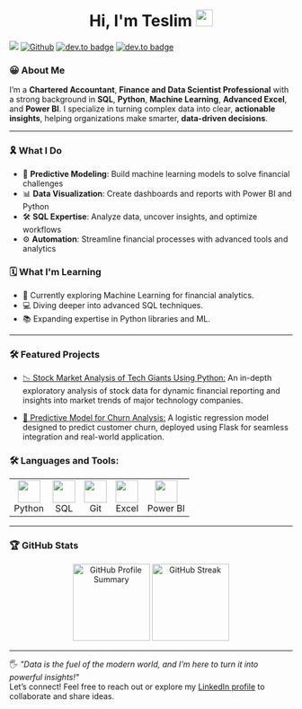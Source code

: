 <h1 align="center">Hi, I'm Teslim <img src="https://media.giphy.com/media/hvRJCLFzcasrR4ia7z/giphy.gif" width="30px"></h1>

![](https://visitor-badge.laobi.icu/badge?page_id=TeslimAdeyanju.TeslimAdeyanju) [![Github](https://img.shields.io/github/followers/TeslimAdeyanju?label=Follow&style=social)](https://github.com/TeslimAdeyanju) [![dev.to badge](https://img.shields.io/badge/-TeslimAdeyanju-%230177B5?style=flat&logo=linkedin)](https://www.linkedin.com/in/adeyanjuteslimuthman/) [![dev.to badge](https://img.shields.io/badge/-TeslimAdeyanju-%230177B5?style=flat&logo=stackoverflow)](https://stackoverflow.com/users/22923896/teslim) 

### 😀 About Me
I’m a **Chartered Accountant**, **Finance and Data Scientist Professional** with a strong background in **SQL**, **Python**, **Machine Learning**, **Advanced Excel**, and **Power BI**. I specialize in turning complex data into clear, **actionable insights**, helping organizations make smarter, **data-driven decisions**.

----
### 🎗️ What I Do
- 🤖 **Predictive Modeling**: Build machine learning models to solve financial challenges  
- 📊 **Data Visualization**: Create dashboards and reports with Power BI and Python  
- 🛠️ **SQL Expertise**: Analyze data, uncover insights, and optimize workflows  
- ⚙️ **Automation**: Streamline financial processes with advanced tools and analytics  

### 🗓️ What I'm Learning
- 🌱 Currently exploring Machine Learning for financial analytics.
- 💻 Diving deeper into advanced SQL techniques.
- 📚 Expanding expertise in Python libraries and ML.

----

### 🛠️ Featured Projects
- [📉 Stock Market Analysis of Tech Giants Using Python:](https://github.com/TeslimAdeyanju/6-Portfolio-Exploring-Financial-Market-Trends-Analysis) An in-depth exploratory analysis of stock data for dynamic financial reporting and insights into market trends of major technology companies.
 
- [🤖 Predictive Model for Churn Analysis:](https://github.com/TeslimAdeyanju/5-Portfolio-Midterm-Sales-Forecasting-with-Logistic-Regression) A logistic regression model designed to predict customer churn, deployed using Flask for seamless integration and real-world application.

### 🛠️ Languages and Tools:
<div align="center">
  <table>
    <tr>
      <td align="center"><img src="https://cdn.jsdelivr.net/gh/devicons/devicon/icons/python/python-original.svg" width="40px"/><br>Python</td>
      <td align="center"><img src="https://cdn.jsdelivr.net/gh/devicons/devicon/icons/mysql/mysql-original-wordmark.svg" width="40px"/><br>SQL</td>
      <td align="center"><img src="https://cdn.jsdelivr.net/gh/devicons/devicon/icons/git/git-original.svg" width="40px"/><br>Git</td>
      <td align="center"><img src="https://img.icons8.com/color/40/000000/microsoft-excel-2019.png" width="40px"/><br>Excel</td>
      <td align="center"><img src="https://img.icons8.com/color/40/000000/power-bi.png" width="40px"/><br>Power BI</td>
    </tr>
  </table>
</div>

____

### 🏆 GitHub Stats
<p align="center">
  <img height="137.3px" src="https://github-profile-summary-cards.vercel.app/api/cards/profile-details?username=TeslimAdeyanju&theme=default" alt="GitHub Profile Summary"/>
  <img height="137.3px" src="https://github-readme-streak-stats.herokuapp.com/?user=TeslimAdeyanju&theme=default" alt="GitHub Streak"/>
</p>

____

🖐️ *"Data is the fuel of the modern world, and I’m here to turn it into powerful insights!"*  
Let’s connect! Feel free to reach out or explore my [LinkedIn profile](https://www.linkedin.com/in/adeyanjuteslimuthman/) to collaborate and share ideas. 



